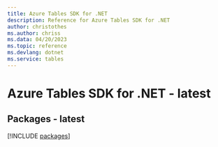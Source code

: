 ```yaml
---
title: Azure Tables SDK for .NET
description: Reference for Azure Tables SDK for .NET
author: christothes
ms.author: chriss
ms.data: 04/20/2023
ms.topic: reference
ms.devlang: dotnet
ms.service: tables
---
```

# Azure Tables SDK for .NET - latest
## Packages - latest
[!INCLUDE [packages](tables-index.md)]